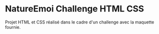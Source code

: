 # NatureEmoi Challenge HTML CSS

Projet HTML et CSS réalisé dans le cadre d'un challenge avec la maquette fournie.
